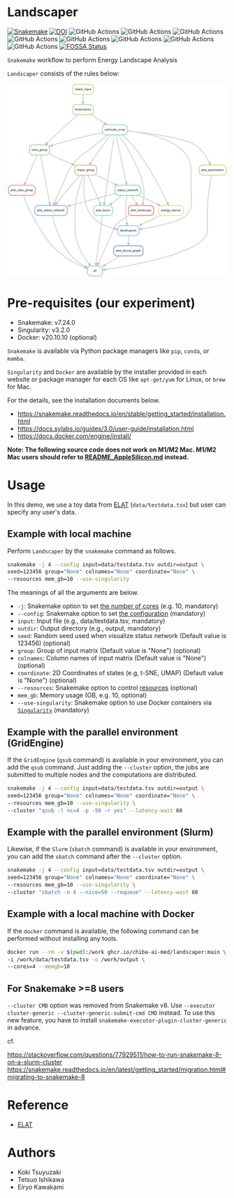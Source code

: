 # Landscaper

[![Snakemake](https://img.shields.io/badge/snakemake-≥7.24.0-brightgreen.svg)](https://snakemake.github.io)
[![DOI](https://zenodo.org/badge/634765201.svg)](https://zenodo.org/badge/latestdoi/634765201)
![GitHub Actions](https://github.com/chiba-ai-med/Landscaper/actions/workflows/build_test_push.yml/badge.svg)
![GitHub Actions](https://github.com/chiba-ai-med/Landscaper/actions/workflows/dockerrun1.yml/badge.svg)
![GitHub Actions](https://github.com/chiba-ai-med/Landscaper/actions/workflows/dockerrun2.yml/badge.svg)
![GitHub Actions](https://github.com/chiba-ai-med/Landscaper/actions/workflows/dockerrun3.yml/badge.svg)
![GitHub Actions](https://github.com/chiba-ai-med/Landscaper/actions/workflows/unittest1.yml/badge.svg)
![GitHub Actions](https://github.com/chiba-ai-med/Landscaper/actions/workflows/unittest2.yml/badge.svg)
![GitHub Actions](https://github.com/chiba-ai-med/Landscaper/actions/workflows/unittest3.yml/badge.svg)
![GitHub Actions](https://github.com/chiba-ai-med/Landscaper/actions/workflows/release-please.yml/badge.svg)
[![FOSSA Status](https://app.fossa.com/api/projects/git%2Bgithub.com%2Fchiba-ai-med%2FLandscaper.svg?type=shield)](https://app.fossa.com/projects/git%2Bgithub.com%2Fchiba-ai-med%2FLandscaper?ref=badge_shield)

`Snakemake` workflow to perform Energy Landscape Analysis

`Landscaper` consists of the rules below:

![](https://github.com/chiba-ai-med/Landscaper/blob/main/plot/dag.png?raw=true)

# Pre-requisites (our experiment)
- Snakemake: v7.24.0
- Singularity: v3.2.0
- Docker: v20.10.10 (optional)

`Snakemake` is available via Python package managers like `pip`, `conda`, or `mamba`.

`Singularity` and `Docker` are available by the installer provided in each website or package manager for each OS like `apt-get/yum` for Linux, or `brew` for Mac.

For the details, see the installation documents below.

- https://snakemake.readthedocs.io/en/stable/getting_started/installation.html
- https://docs.sylabs.io/guides/3.0/user-guide/installation.html
- https://docs.docker.com/engine/install/

**Note: The following source code does not work on M1/M2 Mac. M1/M2 Mac users should refer to [README_AppleSilicon.md](README_AppleSilicon.md) instead.**

# Usage

In this demo, we use a toy data from [ELAT](https://github.com/tkEzaki/energy-landscape-analysis) (`data/testdata.tsv`) but user can specify any user's data.

## Example with local machine

Perform `Landscaper` by the `snakemake` command as follows.

```bash
snakemake -j 4 --config input=data/testdata.tsv outdir=output \
seed=123456 group="None" colnames="None" coordinate="None" \
--resources mem_gb=10 --use-singularity
```

The meanings of all the arguments are below.

- `-j`: Snakemake option to set [the number of cores](https://snakemake.readthedocs.io/en/stable/executing/cli.html#useful-command-line-arguments) (e.g. 10, mandatory)
- `--config`: Snakemake option to set [the configuration](https://snakemake.readthedocs.io/en/stable/snakefiles/configuration.html) (mandatory)
- `input`: Input file (e.g., data/testdata.tsv, mandatory)
- `outdir`: Output directory (e.g., output, mandatory)
- `seed`: Random seed used when visualize status network (Default value is 123456) (optional)
- `group`: Group of input matrix (Default value is "None") (optional)
- `colnames`: Column names of input matrix (Default value is "None") (optional)
- `coordinate`: 2D Coordinates of states (e.g, t-SNE, UMAP) (Default value is "None") (optional)
- `--resources`: Snakemake option to control [resources](https://snakemake.readthedocs.io/en/stable/snakefiles/rules.html#resources) (optional)
- `mem_gb`: Memory usage (GB, e.g. 10, optional)
- `--use-singularity`: Snakemake option to use Docker containers via [`Singularity`](https://snakemake.readthedocs.io/en/stable/snakefiles/deployment.html) (mandatory)

## Example with the parallel environment (GridEngine)

If the `GridEngine` (`qsub` command) is available in your environment, you can add the `qsub` command. Just adding the `--cluster` option, the jobs are submitted to multiple nodes and the computations are distributed.

```bash
snakemake -j 4 --config input=data/testdata.tsv outdir=output \
seed=123456 group="None" colnames="None" coordinate="None" \
--resources mem_gb=10 --use-singularity \
--cluster "qsub -l nc=4 -p -50 -r yes" --latency-wait 60
```

## Example with the parallel environment (Slurm)

Likewise, if the `Slurm` (`sbatch` command) is available in your environment, you can add the `sbatch` command after the `--cluster` option.

```bash
snakemake -j 4 --config input=data/testdata.tsv outdir=output \
seed=123456 group="None" colnames="None" coordinate="None" \
--resources mem_gb=10 --use-singularity \
--cluster "sbatch -n 4 --nice=50 --requeue" --latency-wait 60
```

## Example with a local machine with Docker

If the `docker` command is available, the following command can be performed without installing any tools.

```bash
docker run --rm -v $(pwd):/work ghcr.io/chiba-ai-med/landscaper:main \
-i /work/data/testdata.tsv -o /work/output \
--cores=4 --memgb=10
```

## For Snakemake >=8 users
`--cluster CMD` option was removed from Snakemake v8.
Use `--executor cluster-generic --cluster-generic-submit-cmd CMD` instead.
To use this new feature, you have to install `snakemake-executor-plugin-cluster-generic` in advance.

cf.

https://stackoverflow.com/questions/77929511/how-to-run-snakemake-8-on-a-slurm-cluster
https://snakemake.readthedocs.io/en/latest/getting_started/migration.html#migrating-to-snakemake-8

# Reference
- [ELAT](https://github.com/tkEzaki/energy-landscape-analysis)

# Authors
- Koki Tsuyuzaki
- Tetsuo Ishikawa
- Eiryo Kawakami
